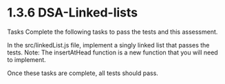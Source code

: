 # 1.3.6 DSA-Linked-lists

Tasks
Complete the following tasks to pass the tests and this assessment.

In the src/linkedList.js file, implement a singly linked list that passes the tests.
Note: The insertAtHead function is a new function that you will need to implement.

Once these tasks are complete, all tests should pass.
